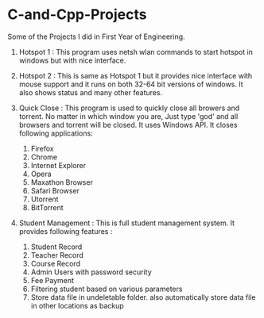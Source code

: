 # C-and-Cpp-Projects
Some of the Projects I did in First Year of Engineering.

1. Hotspot 1 : 
    This program uses netsh wlan commands to start hotspot in windows but with nice interface.
    
2. Hotspot 2 : 
    This is same as Hotspot 1 but it provides nice interface with mouse support and it runs on both 32-64 bit versions of windows. It also shows status and many other features.
    
3. Quick Close : 
    This program is used to quickly close all browers and torrent. No matter in which window you are, Just type 'god' and all browsers and torrent will be closed. It uses Windows API. It closes following applications:
      1. Firefox
      2. Chrome
      3. Internet Explorer
      4. Opera
      5. Maxathon Browser
      5. Safari Browser
      6. Utorrent
      7. BitTorrent
    
4. Student Management : 
    This is full student management system. It provides following features :
      1. Student Record
      2. Teacher Record
      3. Course Record
      4. Admin Users with password security
      5. Fee Payment
      6. Filtering student based on various parameters
      7. Store data file in undeletable folder. also automatically store data file in other locations as backup
  
